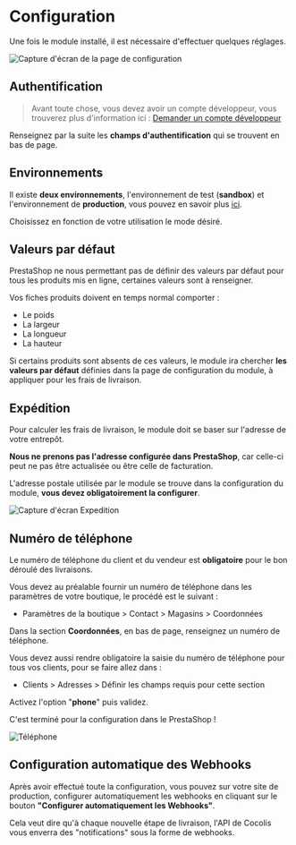 # Configuration

Une fois le module installé, il est nécessaire d'effectuer quelques réglages.

![Capture d'écran de la page de configuration](https://res.cloudinary.com/cocolis-prod/image/upload/v1605524040/Documentation/prestashop/config-module_u3nv4c.png)

## Authentification

> Avant toute chose, vous devez avoir un compte développeur, vous trouverez plus d'information ici :
> [Demander un compte développeur](https://doc.cocolis.fr/docs/cocolis-api/docs/Tutoriel-impl%C3%A9mentation/Getting-Started.md#2-demander-un-compte-d%C3%A9veloppeur)

Renseignez par la suite les **champs d'authentification** qui se trouvent en bas de page.

## Environnements

Il existe **deux environnements**, l'environnement de test (**sandbox**) et l'environnement de **production**, vous pouvez en savoir plus [ici](https://doc.cocolis.fr/docs/cocolis-api/docs/Installation-et-utilisation/01-Environnements.md).

Choisissez en fonction de votre utilisation le mode désiré.

## Valeurs par défaut

PrestaShop ne nous permettant pas de définir des valeurs par défaut pour tous les produits mis en ligne, certaines valeurs sont à renseigner.

Vos fiches produits doivent en temps normal comporter : 
- Le poids
- La largeur
- La longueur 
- La hauteur 

Si certains produits sont absents de ces valeurs, le module ira chercher **les valeurs par défaut** définies dans la page de configuration du module, à appliquer pour les frais de livraison.

## Expédition

Pour calculer les frais de livraison, le module doit se baser sur l'adresse de votre entrepôt.

**Nous ne prenons pas l'adresse configurée dans PrestaShop**, car celle-ci peut ne pas être actualisée ou être celle de facturation.

L'adresse postale utilisée par le module se trouve dans la configuration du module, **vous devez obligatoirement la configurer**.

![Capture d'écran Expedition](https://res.cloudinary.com/cocolis-prod/image/upload/v1605524040/Documentation/prestashop/from-config-module_klm3ky.png)

## Numéro de téléphone

Le numéro de téléphone du client et du vendeur est **obligatoire** pour le bon déroulé des livraisons.

Vous devez au préalable fournir un numéro de téléphone dans les paramètres de votre boutique, le procédé est le suivant :

- Paramètres de la boutique > Contact > Magasins > Coordonnées

Dans la section **Coordonnées**, en bas de page, renseignez un numéro de téléphone.

Vous devez aussi rendre obligatoire la saisie du numéro de téléphone pour tous vos clients, pour se faire allez dans :

- Clients > Adresses >  Définir les champs requis pour cette section

Activez l'option "**phone**" puis validez.

C'est terminé pour la configuration dans le PrestaShop !

![Téléphone](https://res.cloudinary.com/cocolis-prod/image/upload/v1606291408/Documentation/prestashop/image_2_ls5ufw.png)

## Configuration automatique des Webhooks

Après avoir effectué toute la configuration, vous pouvez sur votre site de production, configurer automatiquement les webhooks en cliquant sur le bouton **"Configurer automatiquement les Webhooks"**.

Cela veut dire qu'à  chaque nouvelle étape de livraison, l'API de Cocolis vous enverra des "notifications" sous la forme de webhooks.